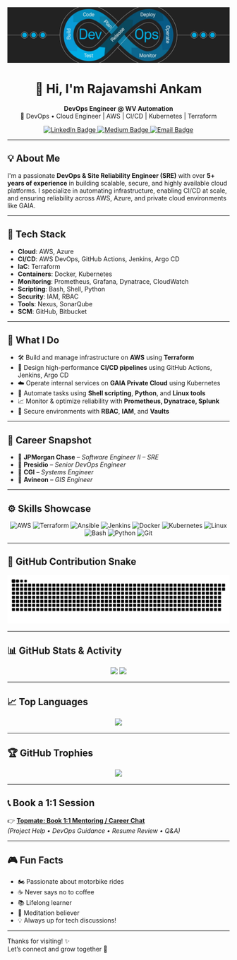 <div align="center">
  <img src="https://github.com/RajavamshiA/RajavamshiA/blob/main/Banner.jpeg" alt="GitHub Banner" width="800"/>
</div>

<h1 align="center">👋 Hi, I'm Rajavamshi Ankam</h1>

<p align="center">
  <b>DevOps Engineer @ WV Automation</b><br/>
  🚀 DevOps • Cloud Engineer | AWS | CI/CD | Kubernetes | Terraform
</p>

<p align="center">
  <a href="https://www.linkedin.com/in/rajavamshi-ankam">
    <img src="https://img.shields.io/badge/LinkedIn-Connect-blue?style=for-the-badge&logo=linkedin" alt="LinkedIn Badge"/>
  </a>
  <a href="https://medium.com/@rajavamshiankam2019">
    <img src="https://img.shields.io/badge/Medium-Blogs-black?style=for-the-badge&logo=medium" alt="Medium Badge"/>
  </a>
  <a href="mailto:rajavamshiankam2019@gmail.com">
    <img src="https://img.shields.io/badge/Email-rajavamshiankam2019@gmail.com-red?style=for-the-badge&logo=gmail" alt="Email Badge"/>
  </a>
</p>

---

## 💡 About Me

I'm a passionate **DevOps & Site Reliability Engineer (SRE)** with over **5+ years of experience** in building scalable, secure, and highly available cloud platforms. I specialize in automating infrastructure, enabling CI/CD at scale, and ensuring reliability across AWS, Azure, and private cloud environments like GAIA.

---

## 🧰 Tech Stack

- **Cloud**: AWS, Azure
- **CI/CD**: AWS DevOps, GitHub Actions, Jenkins, Argo CD 
- **IaC**: Terraform  
- **Containers**: Docker, Kubernetes  
- **Monitoring**: Prometheus, Grafana, Dynatrace, CloudWatch
- **Scripting**: Bash, Shell, Python  
- **Security**: IAM, RBAC
- **Tools**: Nexus, SonarQube  
- **SCM**: GitHub, Bitbucket  

---

## 🔧 What I Do

- 🛠️ Build and manage infrastructure on **AWS** using **Terraform**  
- 🚀 Design high-performance **CI/CD pipelines** using GitHub Actions, Jenkins, Argo CD
- ☁️ Operate internal services on **GAIA Private Cloud** using Kubernetes  
- 🤖 Automate tasks using **Shell scripting**, **Python**, and **Linux tools**  
- 📈 Monitor & optimize reliability with **Prometheus, Dynatrace, Splunk**  
- 🔐 Secure environments with **RBAC**, **IAM**, and **Vaults**  

---

## 💼 Career Snapshot

- 🏢 **JPMorgan Chase** – *Software Engineer II – SRE*  
- 🏢 **Presidio** – *Senior DevOps Engineer*  
- 🏢 **CGI** – *Systems Engineer*  
- 🏢 **Avineon** – *GIS Engineer*  

---

## ⚙️ Skills Showcase

<p align="center">
  <img src="https://cdn.jsdelivr.net/gh/devicons/devicon/icons/amazonwebservices/amazonwebservices-original.svg" height="36" alt="AWS"/>
  <img src="https://cdn.jsdelivr.net/gh/devicons/devicon/icons/terraform/terraform-original.svg" height="36" alt="Terraform"/>
  <img src="https://cdn.jsdelivr.net/gh/devicons/devicon/icons/ansible/ansible-original.svg" height="36" alt="Ansible"/>
  <img src="https://cdn.jsdelivr.net/gh/devicons/devicon/icons/jenkins/jenkins-original.svg" height="36" alt="Jenkins"/>
  <img src="https://cdn.jsdelivr.net/gh/devicons/devicon/icons/docker/docker-original.svg" height="36" alt="Docker"/>
  <img src="https://cdn.jsdelivr.net/gh/devicons/devicon/icons/kubernetes/kubernetes-plain.svg" height="36" alt="Kubernetes"/>
  <img src="https://cdn.jsdelivr.net/gh/devicons/devicon/icons/linux/linux-original.svg" height="36" alt="Linux"/>
  <img src="https://cdn.jsdelivr.net/gh/devicons/devicon/icons/bash/bash-original.svg" height="36" alt="Bash"/>
  <img src="https://cdn.jsdelivr.net/gh/devicons/devicon/icons/python/python-original.svg" height="36" alt="Python"/>
  <img src="https://cdn.jsdelivr.net/gh/devicons/devicon/icons/git/git-original.svg" height="36" alt="Git"/>
</p>

---

## 🐍 GitHub Contribution Snake

<div align="center">
  <img src="https://github.com/Haripalepu/snake/blob/output/github-contribution-grid-snake.svg" alt="snake animation" />
</div>

---

## 📊 GitHub Stats & Activity

<p align="center">
  <img src="https://github-readme-stats.vercel.app/api?username=Haripalepu&show_icons=true&theme=github_dark" />
  <img src="https://streak-stats.demolab.com?user=Haripalepu&theme=github-dark&date_format=M%20j%5B%2C%20Y%5D" />
</p>

---

## 📈 Top Languages

<p align="center">
  <img src="https://github-readme-stats.vercel.app/api/top-langs/?username=Haripalepu&layout=compact&theme=github_dark" />
</p>

---

## 🏆 GitHub Trophies

<p align="center">
  <img src="https://github-profile-trophy.vercel.app/?username=Haripalepu&theme=onedark" />
</p>

---

## 📞 Book a 1:1 Session

👉 [**Topmate: Book 1:1 Mentoring / Career Chat**](https://topmate.io/hari_palepu)  
*(Project Help • DevOps Guidance • Resume Review • Q&A)*

---

## 🎮 Fun Facts

- 🏍️ Passionate about motorbike rides  
- ☕ Never says no to coffee  
- 📚 Lifelong learner  
- 🧘 Meditation believer  
- 💡 Always up for tech discussions!

---

Thanks for visiting! ✨  
Let’s connect and grow together 💬